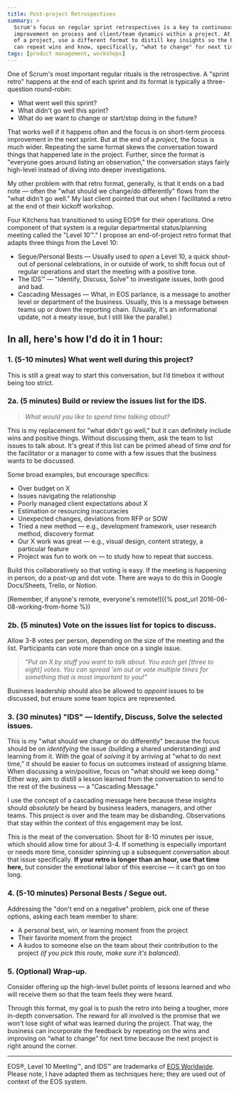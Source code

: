 ```yaml
---
title: Post-project Retrospectives
summary: >
  Scrum's focus on regular sprint retrospectives is a key to continuous
  improvement on process and client/team dynamics within a project. At the end
  of a project, use a different format to distill key insights so the business
  can repeat wins and know, specifically, "what to change" for next time.
tags: [product management, workshops]
---
```


One of Scrum's most important regular rituals is the retrospective. A "sprint
retro" happens at the end of each sprint and its format is typically a
three-question round-robin:

- What went well this sprint?
- What didn't go well this sprint?
- What do we want to change or start/stop doing in the future?

That works well if it happens often and the focus is on short-term process
improvement in the next sprint. But at the end of a _project,_ the focus is much
wider. Repeating the same format skews the conversation toward things that
happened late in the project. Further, since the format is "everyone goes around
listing an observation," the conversation stays fairly high-level instead of
diving into deeper investigations.

My other problem with that retro format, generally, is that it ends on a bad
note — often the "what should we change/do differently" flows from the "what
didn't go well." My last client pointed that out when I facilitated a retro at
the end of their kickoff workshop.

Four Kitchens has transitioned to using EOS® for their operations. One component
of that system is a regular departmental status/planning meeting called the
"Level 10™." I propose an end-of-project retro format that adapts three things
from the Level 10:

- Segue/Personal Bests — Usually used to _open_ a Level 10, a quick shout-out of
  personal celebrations, in or outside of work, to shift focus out of regular
  operations and start the meeting with a positive tone.
- The IDS™ — "Identify, Discuss, Solve" to investigate issues, both good and
  bad.
- Cascading Messages — What, in EOS parlance, is a message to another level or
  department of the business. Usually, this is a message between teams up or
  down the reporting chain. (Usually, it's an informational update, not a meaty
  issue, but I still like the parallel.)

## In all, here's how I'd do it in 1 hour:

### 1. (5-10 minutes) What went well during this project?

This is still a great way to start this conversation, but I’d timebox it without
being too strict.

### 2a. (5 minutes) Build or review the issues list for the IDS.

> _What would you like to spend time talking about?_

This is my replacement for "what didn't go well," but it can definitely include
wins and positive things. Without discussing them, ask the team to list issues
to talk about. It's great if this list can be primed ahead of time _and_ for the
facilitator or a manager to come with a few issues that the business wants to be
discussed.

Some broad examples, but encourage specifics:

- Over budget on X
- Issues navigating the relationship
- Poorly managed client expectations about X
- Estimation or resourcing inaccuracies
- Unexpected changes, deviations from RFP or SOW
- Tried a new method — e.g., development framework, user research method, discovery format
- Our X work was great — e.g., visual design, content strategy, a particular feature
- Project was fun to work on — to study how to repeat that success.

Build this collaboratively so that voting is easy. If the meeting is
happening in person, do a post-up and dot vote. There are ways to do this in
Google Docs/Sheets, Trello, or Notion.

[Remember, if anyone's remote, everyone's remote!]({% post_url 2016-06-08-working-from-home %})

### 2b. (5 minutes) Vote on the issues list for topics to discuss.

Allow 3-8 votes per person, depending on the size of the meeting and the list.
Participants can vote more than once on a single issue.

> _"Put an X by stuff you want to talk about. You each get [three to eight]
> votes. You can spread 'em out or vote multiple times for something that is
> most important to you!"_

Business leadership should also be allowed to _appoint_ issues to be discussed,
but ensure some team topics are represented.

### 3. (30 minutes) "IDS" — Identify, Discuss, Solve the selected issues.

This is my "what should we change or do differently" because the focus should be
on _identifying_ the issue (building a shared understanding) and learning from
it. With the goal of _solving_ it by arriving at "what to do next time," it
should be easier to focus on outcomes instead of assigning blame. When
discussing a win/positive, focus on "what should we keep doing." Either way, aim
to distill a lesson learned from the conversation to send to the rest of the
business — a "Cascading Message."

I use the concept of a cascading message here because these insights should
_absolutely_ be heard by business leaders, managers, and other teams. This
project is over and the team may be disbanding. Observations that stay within
the context of this engagement may be lost.

This is the meat of the conversation. Shoot for 8-10 minutes per issue, which
should allow time for about 3-4. If something is especially important or needs
more time, consider spinning up a subsequent conversation about that issue
specifically. **If your retro is longer than an hour, use that time here,** but
consider the emotional labor of this exercise — it can’t go on too long.

### 4. (5-10 minutes) Personal Bests / Segue out.

Addressing the "don't end on a negative" problem, pick one of these options,
asking each team member to share:

- A personal best, win, or learning moment from the project
- Their favorite moment from the project
- A kudos to someone else on the team about their contribution to the project
  *(if you pick this route, make sure it's balanced)*.

### 5. (Optional) Wrap-up.

Consider offering up the high-level bullet points of lessons learned and who
will receive them so that the team feels they were heard.

Through this format, my goal is to push the retro into being a tougher, more
in-depth conversation. The reward for all involved is the promise that we won't
lose sight of what was learned during the project. That way, the business can
incorporate the feedback by repeating on the wins and improving on “what to
change” for next time because the next project is right around the corner.

---

EOS®, Level 10 Meeting™, and IDS™ are trademarks of
[EOS Worldwide](http://www.eosworldwide.com). Please note, I have adapted them
as techniques here; they are used out of context of the EOS system.

